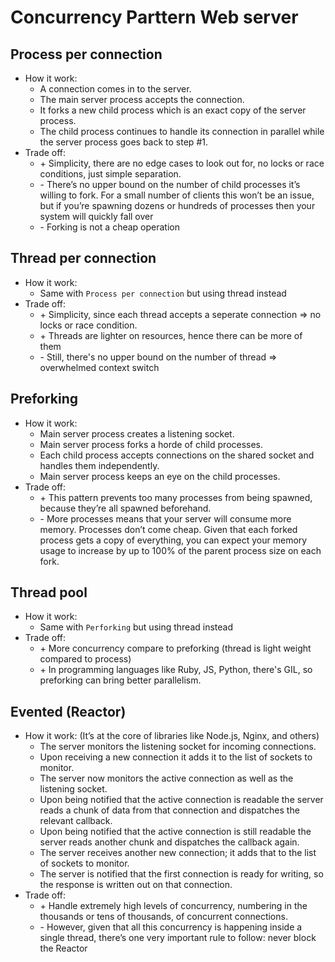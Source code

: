# Concurrency Parttern Web server

## Process per connection
- How it work:
  - A connection comes in to the server.
  - The main server process accepts the connection.
  - It forks a new child process which is an exact copy of the server process.
  - The child process continues to handle its connection in parallel while the server process goes back to step #1.
- Trade off:
  - \+ Simplicity, there are no edge cases to look out for, no locks or race conditions, just simple separation.
  - \- There’s no upper bound on the number of child processes it’s willing to fork. For a small number of clients this won’t be an issue, but if you’re spawning dozens or hundreds of processes then your system will quickly fall over
  - \- Forking is not a cheap operation

## Thread per connection
- How it work:
  - Same with `Process per connection` but using thread instead
- Trade off:
  - \+ Simplicity, since each thread accepts a seperate connection => no locks or race condition.
  - \+ Threads are lighter on resources, hence there can be more of them
  - \- Still, there's no upper bound on the number of thread => overwhelmed context switch

## Preforking
- How it work:
  - Main server process creates a listening socket.
  - Main server process forks a horde of child processes.
  - Each child process accepts connections on the shared socket and handles them independently.
  - Main server process keeps an eye on the child processes.
- Trade off:
  - \+ This pattern prevents too many processes from being spawned, because they’re all spawned beforehand.
  - \- More processes means that your server will consume more memory. Processes don’t come cheap. Given that each forked process gets a copy of everything, you can expect your memory usage to increase by up to 100% of the parent process size on each fork.

## Thread pool
- How it work:
  - Same with `Perforking` but using thread instead
- Trade off:
  - \+ More concurrency compare to preforking (thread is light weight compared to process)
  - \+ In programming languages like Ruby, JS, Python, there's GIL, so preforking can bring better parallelism.

## Evented (Reactor)
- How it work: (It’s at the core of libraries like Node.js, Nginx, and others)
  - The server monitors the listening socket for incoming connections.
  - Upon receiving a new connection it adds it to the list of sockets to monitor.
  - The server now monitors the active connection as well as the listening socket.
  - Upon being notified that the active connection is readable the server reads a chunk of data from that connection and dispatches the relevant callback.
  - Upon being notified that the active connection is still readable the server reads another chunk and dispatches the callback again.
  - The server receives another new connection; it adds that to the list of sockets to monitor.
  - The server is notified that the first connection is ready for writing, so the response is written out on that connection.
- Trade off:
  - \+ Handle extremely high levels of concurrency, numbering in the thousands or tens of thousands, of concurrent connections.
  - \- However, given that all this concurrency is happening inside a single thread, there’s one very important rule to follow: never block the Reactor
